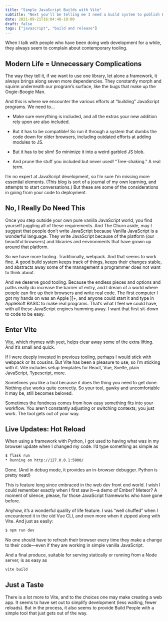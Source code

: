```yaml
---
title: "Simple JavaScript Builds with Vite"
subtitle: "Next you'll be telling me I need a build system to publish HTML"
date: 2021-09-21T16:04:48-10:00
draft: false
tags: ["javascript", "build and release"]
---
```

When I talk with people who have been doing web development for a while, they always seem to complain about contemporary tooling.

## Modern Life = Unnecessary Complications

The way they tell it, if we want to use one library, let alone a framework, it always brings along seven more dependencies. They constantly morph and squirm underneath our program’s surface, like the bugs that make up the Oogie-Boogie Man.

And this is where we encounter the various efforts at “building” JavaScript programs. We need to…

- Make sure everything is included, and all the extras your new addition rely upon are also included.

- But it has to be compatible! So run it through a system that dumbs the code down for older browsers, including outdated efforts at adding modules to JS.

- But it has to be slim! So minimize it into a weird garbled JS blob.

- And prune the stuff you included but never used! “Tree-shaking.” A real term.


I’m no expert at JavaScript development, so I’m sure I’m missing more essential elements. (This blog is sort of a journal of my own learning, and attempts to start conversations.) But these are some of the considerations in going from your code to deployment.

## No, I Really Do Need This

Once you step outside your own pure vanilla JavaScript world, you find yourself juggling all of these requirements. And The Churn aside, may I suggest that people don’t write JavaScript because Vanilla JavaScript is a wonderful language. They write JavaScript because of the platform (our beautiful browsers) and libraries and environments that have grown up around that platform.

So we have more tooling. Traditionally, webpack. And that seems to work fine. A good build system keeps track of things, keeps their changes stable, and abstracts away some of the management a programmer does not want to think about.

And we deserve good tooling. Because the endless pieces and options and paths really do increase the barrier of entry, and I dream of a world where people can fire up their browsers and write real code. The first computer I got my hands on was an Apple ][+, and anyone could start it and type in AppleSoft BASIC to make real programs. That’s what I feel we could have, with all these JavaScript engines humming away. I want that first sit-down to code to be easy.

## Enter Vite

[Vite](https://vitejs.dev), which rhymes with yeet, helps clear away some of the extra lifting. And it’s small and quick.

If I were deeply invested in previous tooling, perhaps I would stick with webpack or its cousins. But Vite has been a pleasure to use, so I’m sticking with it. Vite includes setup templates for React, Vue, Svelte, plain JavaScript, Typescript, more.

Sometimes you like a tool because it does the thing you need to get done. Nothing else works quite correctly. So your tool, gawky and uncomfortable it may be, still becomes beloved.

Sometimes the fondness comes from how easy something fits into your workflow. You aren’t constantly adjusting or switching contexts; you just work. The tool gets out of your way.

## Live Updates: Hot Reload

When using a framework with Python, I got used to having what was in my browser update when I changed my code. I’d type something as simple as

```bash
$ flask run
* Running on http://127.0.0.1:5000/
```

Done. (And in debug mode, it provides an in-browser debugger. Python is pretty neat!)

This is feature long since embraced in the web dev front end world. I wish I could remember exactly when I first saw it—a demo of Ember? Meteor? A moment of silence, please, for those JavaScript frameworks who have gone before.

Anyhow, it’s a wonderful quality of life feature. I was “well chuffed” when I encountered it in the old Vue CLI, and even more when it zipped along with Vite. And just as easily:

```bash
$ npm run dev
```

No one should have to refresh their browser every time they make a change to their code—even if they are working in simple vanilla JavaScript.

And a final produce, suitable for serving statically or running from a Node server, is as easy as

```bash
vite build
```

## Just a Taste

There is a lot more to Vite, and to the choices one may make creating a web app. It seems to have set out to simplify development (less waiting, fewer reloads). But in the process, it also seems to provide Build People with a simple tool that just gets out of the way.

